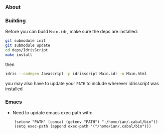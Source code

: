 ### About

### Building

Before you can build `Main.idr`, make sure the deps are installed:
```bash
git submodule init
git submodule update
cd deps/IdrisScript
make install
```
then
```bash
idris --codegen Javascript -p idrisscript Main.idr -o Main.html
```
you may also have to update your `PATH` to include wherever idrisscript was installed

### Emacs

* Need to update emacs exec path with:

```elisp
    (setenv "PATH" (concat (getenv "PATH") ":/home/ian/.cabal/bin"))
    (setq exec-path (append exec-path '("/home/ian/.cabal/bin")))
```

